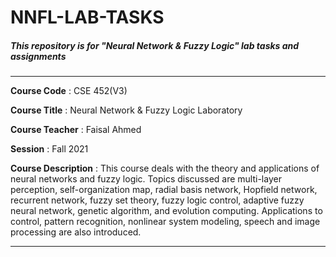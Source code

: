 # NNFL-LAB-TASKS

##### This repository is for "Neural Network & Fuzzy Logic" lab tasks and assignments
---

**Course Code** : CSE 452(V3)

**Course Title** : Neural Network & Fuzzy Logic Laboratory

**Course Teacher** : Faisal Ahmed

**Session** : Fall 2021

**Course Description** : This course deals with the theory and applications of neural networks and fuzzy logic. Topics discussed are multi-layer perception, self-organization map, radial basis network, Hopfield network, recurrent network, fuzzy set theory, fuzzy logic control, adaptive fuzzy neural network, genetic algorithm, and evolution computing. Applications to control, pattern recognition, nonlinear system modeling, speech and image processing are also introduced.

---
